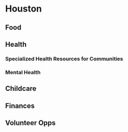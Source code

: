# Houston

## Food

## Health

### Specialized Health Resources for Communities

### Mental Health

## Childcare

## Finances

## Volunteer Opps



